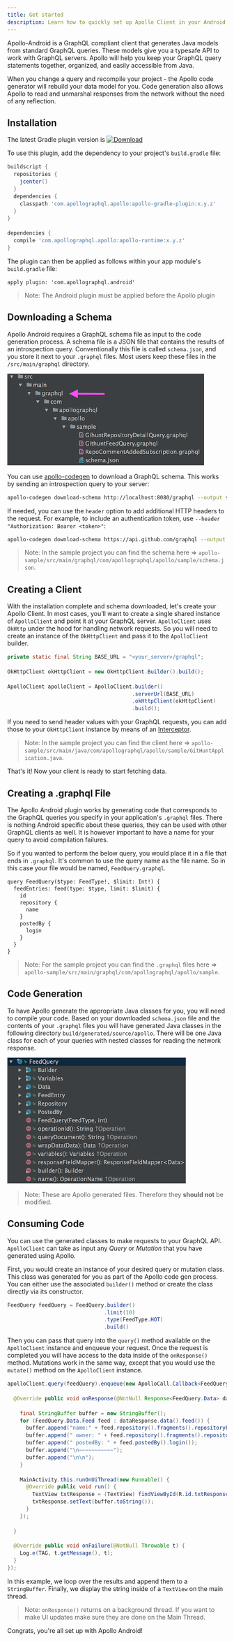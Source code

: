 ```yaml
---
title: Get started
description: Learn how to quickly set up Apollo Client in your Android app
---
```


Apollo-Android is a GraphQL compliant client that generates Java models from standard GraphQL queries.  These models give you a typesafe API to work with GraphQL servers. Apollo will help you keep your GraphQL query statements together, organized, and easily accessible from Java.

When you change a query and recompile your project - the Apollo code generator will rebuild your data model for you. Code generation also allows Apollo to read and unmarshal responses from the network without the need of any reflection.

<h2 id="installation">Installation</h2>

The latest Gradle plugin version is [ ![Download](https://api.bintray.com/packages/apollographql/android/apollo-gradle-plugin/images/download.svg) ](https://bintray.com/apollographql/android/apollo-gradle-plugin/_latestVersion)

To use this plugin, add the dependency to your project's `build.gradle` file:

```groovy
buildscript {
  repositories {
    jcenter()
  }
  dependencies {
    classpath 'com.apollographql.apollo:apollo-gradle-plugin:x.y.z'
  }
}

dependencies {
  compile 'com.apollographql.apollo:apollo-runtime:x.y.z'
}
```

The plugin can then be applied as follows within your app module's `build.gradle` file:

```
apply plugin: 'com.apollographql.android'
```

> Note: The Android plugin must be applied before the Apollo plugin

<h2 id="download-schema">Downloading a Schema</h2>

Apollo Android requires a GraphQL schema file as input to the code generation process. A schema file is a JSON file that contains the results of an introspection query. Conventionally this file is called `schema.json`, and you store it next to your `.graphql` files. Most users keep these files in the `/src/main/graphql` directory.

![Directory Structure](directory_structure.png)

You can use [apollo-codegen](https://github.com/apollographql/apollo-codegen#usage) to download a GraphQL schema. This works by sending an introspection query to your server:

```sh
apollo-codegen download-schema http://localhost:8080/graphql --output schema.json
```

If needed, you can use the `header` option to add additional HTTP headers to the request. For example, to include an authentication token, use `--header "Authorization: Bearer <token>"`:

```sh
apollo-codegen download-schema https://api.github.com/graphql --output schema.json --header "Authorization: Bearer <token>"
```

> Note: In the sample project you can find the schema here => `apollo-sample/src/main/graphql/com/apollographql/apollo/sample/schema.json`.

<h2 id="creating-client">Creating a Client</h2>

With the installation complete and schema downloaded, let's create your Apollo Client. In most cases, you’ll want to create a single shared instance of `ApolloClient` and point it at your GraphQL server. `ApolloClient` uses `OkHttp` under the hood for handling network requests. So you will need to create an instance of the `OkHttpClient` and pass it to the `ApolloClient` builder.

```java
private static final String BASE_URL = "<your_server>/graphql";

OkHttpClient okHttpClient = new OkHttpClient.Builder().build();

ApolloClient apolloClient = ApolloClient.builder()
                                        .serverUrl(BASE_URL)
                                        .okHttpClient(okHttpClient)
                                        .build();
```

If you need to send header values with your GraphQL requests, you can add those to your `OkHttpClient` instance by means of an [Interceptor](https://github.com/square/okhttp/wiki/Interceptors).

> Note: In the sample project you can find the client here => `apollo-sample/src/main/java/com/apollographql/apollo/sample/GitHuntApplication.java`.

That's it! Now your client is ready to start fetching data. 

<h2 id="creating-graphql-file">Creating a .graphql File</h2>

The Apollo Android plugin works by generating code that corresponds to the GraphQL queries you specify in your application's `.graphql` files. There is nothing Android specific about these queries, they can be used with other GraphQL clients as well. It is however important to have a name for your query to avoid compilation failures.

So if you wanted to perform the below query, you would place it in a file that ends in `.graphql`. It's common to use the query name as the file name. So in this case your file would be named, `FeedQuery.graphql`.

```
query FeedQuery($type: FeedType!, $limit: Int!) {
  feedEntries: feed(type: $type, limit: $limit) {
    id
    repository {
      name
    }
    postedBy {
      login
    }
  }
}
```

> Note: For the sample project you can find the `.graphql` files here => `apollo-sample/src/main/graphql/com/apollographql/apollo/sample`.

<h2 id="code-generation">Code Generation</h2>

To have Apollo generate the appropriate Java classes for you, you will need to compile your code. Based on your downloaded `schema.json` file and the contents of your `.graphql` files you will have generated Java classes in the following directory `build/generated/source/apollo`. There will be one Java class for each of your queries with nested classes for reading the network response.

![Generated Class Structure](generated_feed_query_class_structure.png)

> Note: These are Apollo generated files. Therefore they **should not** be modified.

<h2 id="consuming-code">Consuming Code</h2>

You can use the generated classes to make requests to your GraphQL API. `ApolloClient` can take as input any *Query* or *Mutation* that you have generated using Apollo.

First, you would create an instance of your desired query or mutation class. This class was generated for you as part of the Apollo code gen process. You can either use the associated `builder()` method or create the class directly via its constructor.

```java
FeedQuery feedQuery = FeedQuery.builder()
                               .limit(10)
                               .type(FeedType.HOT)
                               .build()
```

Then you can pass that query into the `query()` method available on the `ApolloClient` instance and enqueue your request. Once the request is completed you will have access to the data inside of the `onResponse()` method. Mutations work in the same way, except that you would use the `mutate()` method on the `ApolloClient` instance.

```java
apolloClient.query(feedQuery).enqueue(new ApolloCall.Callback<FeedQuery.Data>() {

  @Override public void onResponse(@NotNull Response<FeedQuery.Data> dataResponse) {

    final StringBuffer buffer = new StringBuffer();
    for (FeedQuery.Data.Feed feed : dataResponse.data().feed()) {
      buffer.append("name:" + feed.repository().fragments().repositoryFragment().name());
      buffer.append(" owner: " + feed.repository().fragments().repositoryFragment().owner().login());
      buffer.append(" postedBy: " + feed.postedBy().login());
      buffer.append("\n~~~~~~~~~~~");
      buffer.append("\n\n");
    }

    MainActivity.this.runOnUiThread(new Runnable() {
      @Override public void run() {
        TextView txtResponse = (TextView) findViewById(R.id.txtResponse);
        txtResponse.setText(buffer.toString());
      }
    });
      
  }

  @Override public void onFailure(@NotNull Throwable t) {
    Log.e(TAG, t.getMessage(), t);
  }
});       
```

In this example, we loop over the results and append them to a `StringBuffer`. Finally, we display the string inside of a `TextView` on the main thread.

> Note: `onResponse()` returns on a background thread. If you want to make UI updates make sure they are done on the Main Thread.

Congrats, you're all set up with Apollo Android!